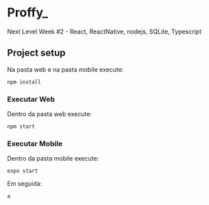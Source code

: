 # Proffy_
Next Level Week #2 - React, ReactNative, nodejs, SQLite, Typescript

## Project setup
Na pasta web e na pasta mobile execute:
```
npm install
```
### Executar Web
Dentro da pasta web execute:

```
npm start
```


### Executar Mobile
Dentro da pasta mobile execute:

```
expo start
```
Em seguida: 

```
a
```
